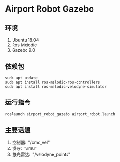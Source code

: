 # Airport Robot Gazebo

## 环境

1. Ubuntu 18.04
2. Ros Melodic
3. Gazebo 9.0

## 依赖包

`sudo apt update` \
`sudo apt install ros-melodic-ros-controllers` \
`sudo apt install ros-melodic-velodyne-simulator`

## 运行指令

`roslaunch airport_robot_gazebo airport_robot.launch`

## 主要话题

1. 控制器:&ensp;"/cmd_vel"
1. 惯导:&ensp;"/imu"
1. 激光雷达:&ensp;"/velodyne_points"